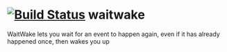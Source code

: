 [![Build Status](https://secure.travis-ci.org/ForbesLindesay/waitwake.png?branch=master)](http://travis-ci.org/ForbesLindesay/waitwake)
waitwake
========

WaitWake lets you wait for an event to happen again, even if it has already happened once, then wakes you up